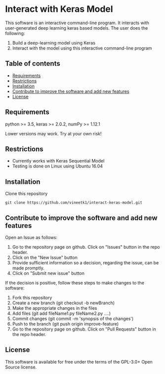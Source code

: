 # Interact with Keras Model
This software is an interactive command-line program. It interacts with user-generated deep learning keras based models. The user does the following:
1. Build a deep-learning model using Keras 
1. Interact with the model using this interactive command-line program
## Table of contents
<!-- vim-markdown-toc GFM -->
* [Requirements](#requirements)
* [Restrictions](#restrictions)
* [Installation](#installation)
* [Contribute to improve the software and add new features](#contribute-to-improve-the-software-and-add-new-features)
* [License](#license)

<!-- vim-markdown-toc -->
## Requirements
python >= 3.5, keras >= 2.0.2, numPy >= 1.12.1 

Lower versions may work. Try at your own risk!
## Restrictions
* Currently works with Keras Sequential Model
* Testing is done on Linux using Ubuntu 16.04
## Installation
Clone this repository
```
git clone https://github.com/vineetk1/interact-keras-model.git
```
## Contribute to improve the software and add new features
Open an Issue as follows:
1. Go to the repository page on github. Click on "Issues" button in the repo header.
1. Click on the "New Issue" button
1. Provide sufficient information so a decision, regarding the issue,  can be made promptly.
1. Click on "Submit new issue" button


If the decision is positive, follow these steps to make changes to the software:
1. Fork this repository
1. Create a new branch (git checkout -b newBranch)
1. Make the appropriate changes in the files
1. Add files (git add fileName1.py fileName2.py ....)
1. Commit changes (git commit -m 'synopsis of the changes')
1. Push to the branch (git push origin improve-feature)
1. Go to the repository page on github. Click on "Pull Requests" button in the repo header.
## License
This software is available for free under the terms of the GPL-3.0+ Open Source license. 
